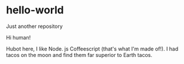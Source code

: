 # hello-world
Just another repository

Hi human!

Hubot here, I like Node. js Coffeescript (that's what I'm made of!).
I had tacos on the moon and find them far superior to Earth tacos.
